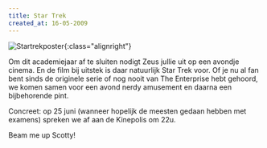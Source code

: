 ```yaml
---
title: Star Trek
created_at: 16-05-2009
---
```


![Startrekposter](https://zeus.ugent.be/wp-content/uploads/2009/08/Startrekposter-202x300.jpg){:class="alignright"}

Om dit academiejaar af te sluiten nodigt Zeus jullie uit op een avondje cinema. En de film bij uitstek is daar natuurlijk Star Trek voor. Of je nu al fan bent sinds de originele serie of nog nooit van The Enterprise hebt gehoord, we komen samen voor een avond nerdy amusement en daarna een bijbehorende pint.

Concreet: op 25 juni (wanneer hopelijk de meesten gedaan hebben met examens) spreken we af aan de Kinepolis om 22u.

Beam me up Scotty!
